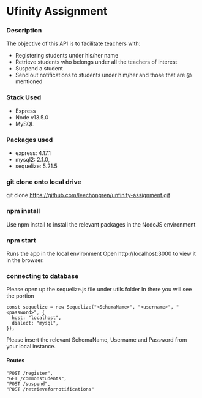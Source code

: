 # Ufinity Assignment

### Description

The objective of this API is to facilitate teachers with:

- Registering students under his/her name
- Retrieve students who belongs under all the teachers of interest
- Suspend a student
- Send out notifications to students under him/her and those that are @ mentioned

### Stack Used

- Express
- Node v13.5.0
- MySQL

### Packages used

- express: 4.17.1
- mysql2: 2.1.0,
- sequelize: 5.21.5

### git clone onto local drive

git clone https://github.com/leechongren/unfinity-assignment.git

### npm install

Use npm install to install the relevant packages in the NodeJS environment

### npm start

Runs the app in the local environment
Open http://localhost:3000 to view it in the browser.

### connecting to database

Please open up the sequelize.js file under utils folder
In there you will see the portion

```
const sequelize = new Sequelize("<SchemaName>", "<username>", "<password>", {
  host: "localhost",
  dialect: "mysql",
});
```

Please insert the relevant SchemaName, Username and Password from your local instance.

#### Routes

```
"POST /register",
"GET /commonstudents",
"POST /suspend",
"POST /retrievefornotifications"
```
